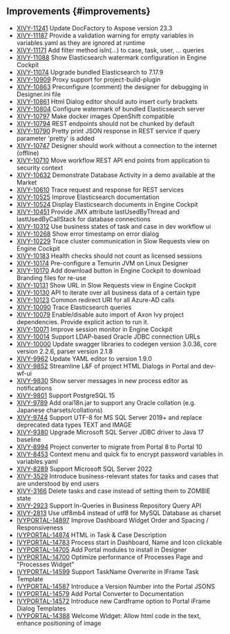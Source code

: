 ## Improvements {#improvements}

* [XIVY-11241](https://1ivy.atlassian.net/browse/XIVY-11241) Update DocFactory to Aspose version 23.3 
* [XIVY-11187](https://1ivy.atlassian.net/browse/XIVY-11187) Provide a validation warning for empty variables in variables.yaml as they are ignored at runtime 
* [XIVY-11171](https://1ivy.atlassian.net/browse/XIVY-11171) Add filter method isIn(...) to case, task, user, ... queries 
* [XIVY-11088](https://1ivy.atlassian.net/browse/XIVY-11088) Show Elasticsearch watermark configuration in Engine Cockpit 
* [XIVY-11074](https://1ivy.atlassian.net/browse/XIVY-11074) Upgrade bundled Elasticsearch to 7.17.9 
* [XIVY-10909](https://1ivy.atlassian.net/browse/XIVY-10909) Proxy support for project-build-plugin 
* [XIVY-10863](https://1ivy.atlassian.net/browse/XIVY-10863) Preconfigure (comment) the designer for debugging in Designer.ini file 
* [XIVY-10861](https://1ivy.atlassian.net/browse/XIVY-10861) Html Dialog editor should auto insert curly brackets 
* [XIVY-10804](https://1ivy.atlassian.net/browse/XIVY-10804) Configure watermark of bundled Elasticsearch server 
* [XIVY-10797](https://1ivy.atlassian.net/browse/XIVY-10797) Make docker images OpenShift compatible 
* [XIVY-10794](https://1ivy.atlassian.net/browse/XIVY-10794) REST endpoints should not be chunked by default 
* [XIVY-10790](https://1ivy.atlassian.net/browse/XIVY-10790) Pretty print JSON response in REST service if query parameter 'pretty' is added 
* [XIVY-10747](https://1ivy.atlassian.net/browse/XIVY-10747) Designer should work without a connection to the internet (offline) 
* [XIVY-10710](https://1ivy.atlassian.net/browse/XIVY-10710) Move workflow REST API end points from application to security context  
* [XIVY-10632](https://1ivy.atlassian.net/browse/XIVY-10632) Demonstrate Database Activity in a demo available at the Market 
* [XIVY-10610](https://1ivy.atlassian.net/browse/XIVY-10610) Trace request and response for REST services 
* [XIVY-10525](https://1ivy.atlassian.net/browse/XIVY-10525) Improve Elasticsearch documentation 
* [XIVY-10524](https://1ivy.atlassian.net/browse/XIVY-10524) Display Elasticsearch documents in Engine Cockpit 
* [XIVY-10451](https://1ivy.atlassian.net/browse/XIVY-10451) Provide JMX attribute lastUsedByThread and lastUsedByCallStack for database connections 
* [XIVY-10312](https://1ivy.atlassian.net/browse/XIVY-10312) Use business states of task and case in dev workflow ui 
* [XIVY-10268](https://1ivy.atlassian.net/browse/XIVY-10268) Show error timestamp on error dialog 
* [XIVY-10229](https://1ivy.atlassian.net/browse/XIVY-10229) Trace cluster communication in Slow Requests view on Engine Cockpit 
* [XIVY-10183](https://1ivy.atlassian.net/browse/XIVY-10183) Health checks should not count as licensed sessions 
* [XIVY-10174](https://1ivy.atlassian.net/browse/XIVY-10174) Pre-configure a Temurin JVM on Linux Designer 
* [XIVY-10170](https://1ivy.atlassian.net/browse/XIVY-10170) Add download button in Engine Cockpit to download Branding files for re-use 
* [XIVY-10131](https://1ivy.atlassian.net/browse/XIVY-10131) Show URL in Slow Requests view in Engine Cockpit 
* [XIVY-10130](https://1ivy.atlassian.net/browse/XIVY-10130) API to iterate over all business data of a certain type 
* [XIVY-10123](https://1ivy.atlassian.net/browse/XIVY-10123) Common redirect URI for all Azure-AD calls 
* [XIVY-10090](https://1ivy.atlassian.net/browse/XIVY-10090) Trace Elasticsearch queries 
* [XIVY-10079](https://1ivy.atlassian.net/browse/XIVY-10079) Enable/disable auto import of Axon Ivy project dependencies. Provide explicit action to run it. 
* [XIVY-10071](https://1ivy.atlassian.net/browse/XIVY-10071) Improve session monitor in Engine Cockpit 
* [XIVY-10014](https://1ivy.atlassian.net/browse/XIVY-10014) Support LDAP-based Oracle JDBC connection URLs 
* [XIVY-10000](https://1ivy.atlassian.net/browse/XIVY-10000) Update swagger libraries to codegen version 3.0.36, core version 2.2.6, parser version 2.1.8 
* [XIVY-9962](https://1ivy.atlassian.net/browse/XIVY-9962) Update YAML editor to version 1.9.0 
* [XIVY-9852](https://1ivy.atlassian.net/browse/XIVY-9852) Streamline L&F of project HTML Dialogs in Portal and dev-wf-ui 
* [XIVY-9830](https://1ivy.atlassian.net/browse/XIVY-9830) Show server messages in new process editor as notifications 
* [XIVY-9801](https://1ivy.atlassian.net/browse/XIVY-9801) Support PostgreSQL 15 
* [XIVY-9789](https://1ivy.atlassian.net/browse/XIVY-9789) Add orai18n.jar to support any Oracle collation (e.g. Japanese charsets/collations) 
* [XIVY-9744](https://1ivy.atlassian.net/browse/XIVY-9744) Support UTF-8 for MS SQL Server 2019+ and replace deprecated data types TEXT and IMAGE 
* [XIVY-9380](https://1ivy.atlassian.net/browse/XIVY-9380) Upgrade Microsoft SQL Server JDBC driver to Java 17 baseline 
* [XIVY-8994](https://1ivy.atlassian.net/browse/XIVY-8994) Project converter to migrate from Portal 8 to Portal 10 
* [XIVY-8453](https://1ivy.atlassian.net/browse/XIVY-8453) Context menu and quick fix to encrypt password variables in variables.yaml 
* [XIVY-8289](https://1ivy.atlassian.net/browse/XIVY-8289) Support Microsoft SQL Server 2022 
* [XIVY-3529](https://1ivy.atlassian.net/browse/XIVY-3529) Introduce business-relevant states for tasks and cases that are understood by end users 
* [XIVY-3166](https://1ivy.atlassian.net/browse/XIVY-3166) Delete tasks and case instead of setting them to ZOMBIE state 
* [XIVY-2923](https://1ivy.atlassian.net/browse/XIVY-2923) Support In-Queries in Business Repository Query API 
* [XIVY-2813](https://1ivy.atlassian.net/browse/XIVY-2813) Use utf8mb4 instead of utf8 for MySQL Database as charset 
* [IVYPORTAL-14897](https://1ivy.atlassian.net/browse/IVYPORTAL-14897) Improve Dashboard Widget Order and Spacing / Responsiveness 
* [IVYPORTAL-14874](https://1ivy.atlassian.net/browse/IVYPORTAL-14874) HTML in Task & Case Description 
* [IVYPORTAL-14783](https://1ivy.atlassian.net/browse/IVYPORTAL-14783) Process start in Dashboard, Name and Icon clickable 
* [IVYPORTAL-14705](https://1ivy.atlassian.net/browse/IVYPORTAL-14705) Add Portal modules to install in Designer 
* [IVYPORTAL-14700](https://1ivy.atlassian.net/browse/IVYPORTAL-14700) Optimize performance of Processes Page and "Processes Widget" 
* [IVYPORTAL-14599](https://1ivy.atlassian.net/browse/IVYPORTAL-14599) Support TaskName Overwrite in IFrame Task Template 
* [IVYPORTAL-14587](https://1ivy.atlassian.net/browse/IVYPORTAL-14587) Introduce a Version Number into the Portal JSONS 
* [IVYPORTAL-14579](https://1ivy.atlassian.net/browse/IVYPORTAL-14579) Add Portal Converter to Documentation  
* [IVYPORTAL-14572](https://1ivy.atlassian.net/browse/IVYPORTAL-14572) Introduce new Cardframe option to Portal iFrame Dialog Templates 
* [IVYPORTAL-14388](https://1ivy.atlassian.net/browse/IVYPORTAL-14388) Welcome Widget: Allow html code in the text, enhance positioning of image

